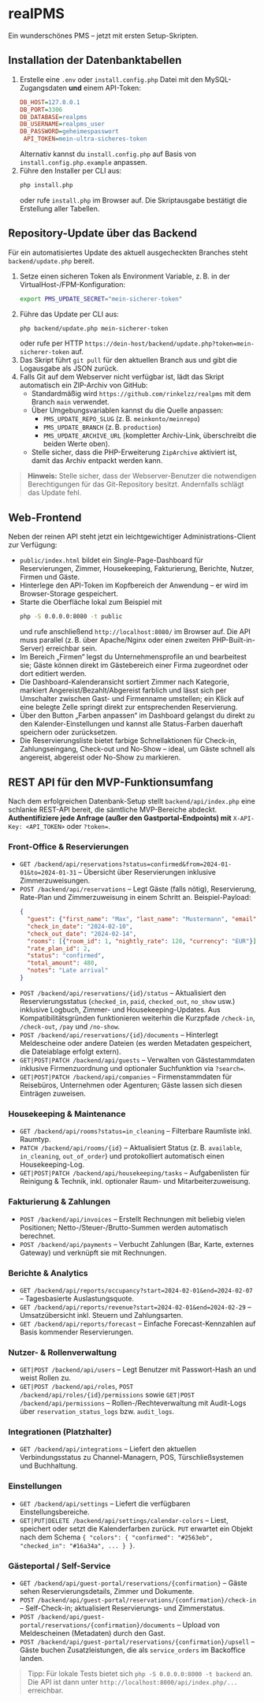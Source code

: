 # realPMS

Ein wunderschönes PMS – jetzt mit ersten Setup-Skripten.

## Installation der Datenbanktabellen

1. Erstelle eine `.env` oder `install.config.php` Datei mit den MySQL-Zugangsdaten **und** einem API-Token:
   ```ini
   DB_HOST=127.0.0.1
   DB_PORT=3306
   DB_DATABASE=realpms
   DB_USERNAME=realpms_user
   DB_PASSWORD=geheimespasswort
    API_TOKEN=mein-ultra-sicheres-token
   ```
   Alternativ kannst du `install.config.php` auf Basis von `install.config.php.example` anpassen.
2. Führe den Installer per CLI aus:
   ```bash
   php install.php
   ```
   oder rufe `install.php` im Browser auf. Die Skriptausgabe bestätigt die Erstellung aller Tabellen.

## Repository-Update über das Backend

Für ein automatisiertes Update des aktuell ausgecheckten Branches steht `backend/update.php` bereit.

1. Setze einen sicheren Token als Environment Variable, z. B. in der VirtualHost-/FPM-Konfiguration:
   ```bash
   export PMS_UPDATE_SECRET="mein-sicherer-token"
   ```
2. Führe das Update per CLI aus:
   ```bash
   php backend/update.php mein-sicherer-token
   ```
   oder rufe per HTTP `https://dein-host/backend/update.php?token=mein-sicherer-token` auf.
3. Das Skript führt `git pull` für den aktuellen Branch aus und gibt die Logausgabe als JSON zurück.
4. Falls Git auf dem Webserver nicht verfügbar ist, lädt das Skript automatisch ein ZIP-Archiv von GitHub:
   - Standardmäßig wird `https://github.com/rinkelzz/realpms` mit dem Branch `main` verwendet.
   - Über Umgebungsvariablen kannst du die Quelle anpassen:
     - `PMS_UPDATE_REPO_SLUG` (z. B. `meinkonto/meinrepo`)
     - `PMS_UPDATE_BRANCH` (z. B. `production`)
     - `PMS_UPDATE_ARCHIVE_URL` (kompletter Archiv-Link, überschreibt die beiden Werte oben).
   - Stelle sicher, dass die PHP-Erweiterung `ZipArchive` aktiviert ist, damit das Archiv entpackt werden kann.

> **Hinweis:** Stelle sicher, dass der Webserver-Benutzer die notwendigen Berechtigungen für das Git-Repository besitzt. Andernfalls schlägt das Update fehl.

## Web-Frontend

Neben der reinen API steht jetzt ein leichtgewichtiger Administrations-Client zur Verfügung:

- `public/index.html` bildet ein Single-Page-Dashboard für Reservierungen, Zimmer, Housekeeping, Fakturierung, Berichte, Nutzer, Firmen und Gäste.
- Hinterlege den API-Token im Kopfbereich der Anwendung – er wird im Browser-Storage gespeichert.
- Starte die Oberfläche lokal zum Beispiel mit
  ```bash
  php -S 0.0.0.0:8080 -t public
  ```
  und rufe anschließend `http://localhost:8080/` im Browser auf. Die API muss parallel (z. B. über Apache/Nginx oder einen zweiten PHP-Built-in-Server) erreichbar sein.
- Im Bereich „Firmen“ legst du Unternehmensprofile an und bearbeitest sie; Gäste können direkt im Gästebereich einer Firma zugeordnet oder dort editiert werden.
- Die Dashboard-Kalenderansicht sortiert Zimmer nach Kategorie, markiert Angereist/Bezahlt/Abgereist farblich und lässt sich per Umschalter zwischen Gast- und Firmenname umstellen; ein Klick auf eine belegte Zelle springt direkt zur entsprechenden Reservierung.
- Über den Button „Farben anpassen“ im Dashboard gelangst du direkt zu den Kalender-Einstellungen und kannst alle Status-Farben dauerhaft speichern oder zurücksetzen.
- Die Reservierungsliste bietet farbige Schnellaktionen für Check-in, Zahlungseingang, Check-out und No-Show – ideal, um Gäste schnell als angereist, abgereist oder No-Show zu markieren.

## REST API für den MVP-Funktionsumfang

Nach dem erfolgreichen Datenbank-Setup stellt `backend/api/index.php` eine schlanke REST-API bereit, die sämtliche MVP-Bereiche abdeckt. **Authentifiziere jede Anfrage (außer den Gastportal-Endpoints) mit** `X-API-Key: <API_TOKEN>` oder `?token=`.

### Front-Office & Reservierungen
- `GET /backend/api/reservations?status=confirmed&from=2024-01-01&to=2024-01-31` – Übersicht über Reservierungen inklusive Zimmerzuweisungen.
- `POST /backend/api/reservations` – Legt Gäste (falls nötig), Reservierung, Rate-Plan und Zimmerzuweisung in einem Schritt an. Beispiel-Payload:
  ```json
  {
    "guest": {"first_name": "Max", "last_name": "Mustermann", "email": "max@example.com"},
    "check_in_date": "2024-02-10",
    "check_out_date": "2024-02-14",
    "rooms": [{"room_id": 1, "nightly_rate": 120, "currency": "EUR"}],
    "rate_plan_id": 2,
    "status": "confirmed",
    "total_amount": 480,
    "notes": "Late arrival"
  }
  ```
- `POST /backend/api/reservations/{id}/status` – Aktualisiert den Reservierungsstatus (`checked_in`, `paid`, `checked_out`, `no_show` usw.) inklusive Logbuch, Zimmer- und Housekeeping-Updates. Aus Kompatibilitätsgründen funktionieren weiterhin die Kurzpfade `/check-in`, `/check-out`, `/pay` und `/no-show`.
- `POST /backend/api/reservations/{id}/documents` – Hinterlegt Meldescheine oder andere Dateien (es werden Metadaten gespeichert, die Dateiablage erfolgt extern).
- `GET|POST|PATCH /backend/api/guests` – Verwalten von Gästestammdaten inklusive Firmenzuordnung und optionaler Suchfunktion via `?search=`.
- `GET|POST|PATCH /backend/api/companies` – Firmenstammdaten für Reisebüros, Unternehmen oder Agenturen; Gäste lassen sich diesen Einträgen zuweisen.

### Housekeeping & Maintenance
- `GET /backend/api/rooms?status=in_cleaning` – Filterbare Raumliste inkl. Raumtyp.
- `PATCH /backend/api/rooms/{id}` – Aktualisiert Status (z. B. `available`, `in_cleaning`, `out_of_order`) und protokolliert automatisch einen Housekeeping-Log.
- `GET|POST|PATCH /backend/api/housekeeping/tasks` – Aufgabenlisten für Reinigung & Technik, inkl. optionaler Raum- und Mitarbeiterzuweisung.

### Fakturierung & Zahlungen
- `POST /backend/api/invoices` – Erstellt Rechnungen mit beliebig vielen Positionen; Netto-/Steuer-/Brutto-Summen werden automatisch berechnet.
- `POST /backend/api/payments` – Verbucht Zahlungen (Bar, Karte, externes Gateway) und verknüpft sie mit Rechnungen.

### Berichte & Analytics
- `GET /backend/api/reports/occupancy?start=2024-02-01&end=2024-02-07` – Tagesbasierte Auslastungsquote.
- `GET /backend/api/reports/revenue?start=2024-02-01&end=2024-02-29` – Umsatzübersicht inkl. Steuern und Zahlungsarten.
- `GET /backend/api/reports/forecast` – Einfache Forecast-Kennzahlen auf Basis kommender Reservierungen.

### Nutzer- & Rollenverwaltung
- `GET|POST /backend/api/users` – Legt Benutzer mit Passwort-Hash an und weist Rollen zu.
- `GET|POST /backend/api/roles`, `POST /backend/api/roles/{id}/permissions` sowie `GET|POST /backend/api/permissions` – Rollen-/Rechteverwaltung mit Audit-Logs über `reservation_status_logs` bzw. `audit_logs`.

### Integrationen (Platzhalter)
- `GET /backend/api/integrations` – Liefert den aktuellen Verbindungsstatus zu Channel-Managern, POS, Türschließsystemen und Buchhaltung.

### Einstellungen
- `GET /backend/api/settings` – Liefert die verfügbaren Einstellungsbereiche.
- `GET|PUT|DELETE /backend/api/settings/calendar-colors` – Liest, speichert oder setzt die Kalenderfarben zurück. `PUT` erwartet ein Objekt nach dem Schema `{ "colors": { "confirmed": "#2563eb", "checked_in": "#16a34a", ... } }`.

### Gästeportal / Self-Service
- `GET /backend/api/guest-portal/reservations/{confirmation}` – Gäste sehen Reservierungsdetails, Zimmer und Dokumente.
- `POST /backend/api/guest-portal/reservations/{confirmation}/check-in` – Self-Check-in; aktualisiert Reservierungs- und Zimmerstatus.
- `POST /backend/api/guest-portal/reservations/{confirmation}/documents` – Upload von Meldescheinen (Metadaten) durch den Gast.
- `POST /backend/api/guest-portal/reservations/{confirmation}/upsell` – Gäste buchen Zusatzleistungen, die als `service_orders` im Backoffice landen.

> Tipp: Für lokale Tests bietet sich `php -S 0.0.0.0:8000 -t backend` an. Die API ist dann unter `http://localhost:8000/api/index.php/...` erreichbar.
